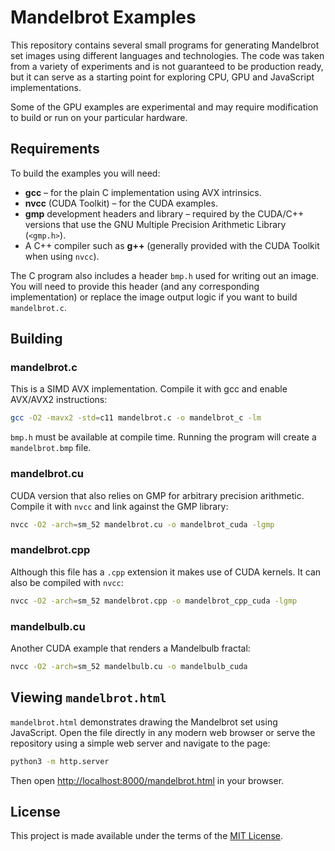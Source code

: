 # Mandelbrot Examples

This repository contains several small programs for generating Mandelbrot set
images using different languages and technologies. The code was taken from a
variety of experiments and is not guaranteed to be production ready, but it can
serve as a starting point for exploring CPU, GPU and JavaScript implementations.

Some of the GPU examples are experimental and may require modification to build
or run on your particular hardware.

## Requirements

To build the examples you will need:

- **gcc** – for the plain C implementation using AVX intrinsics.
- **nvcc** (CUDA Toolkit) – for the CUDA examples.
- **gmp** development headers and library – required by the CUDA/C++ versions
  that use the GNU Multiple Precision Arithmetic Library (`<gmp.h>`).
- A C++ compiler such as **g++** (generally provided with the CUDA Toolkit when
  using `nvcc`).

The C program also includes a header `bmp.h` used for writing out an image.
You will need to provide this header (and any corresponding implementation) or
replace the image output logic if you want to build `mandelbrot.c`.

## Building

### mandelbrot.c

This is a SIMD AVX implementation. Compile it with gcc and enable AVX/AVX2
instructions:

```bash
gcc -O2 -mavx2 -std=c11 mandelbrot.c -o mandelbrot_c -lm
```

`bmp.h` must be available at compile time. Running the program will create a
`mandelbrot.bmp` file.

### mandelbrot.cu

CUDA version that also relies on GMP for arbitrary precision arithmetic.
Compile it with `nvcc` and link against the GMP library:

```bash
nvcc -O2 -arch=sm_52 mandelbrot.cu -o mandelbrot_cuda -lgmp
```

### mandelbrot.cpp

Although this file has a `.cpp` extension it makes use of CUDA kernels. It can
also be compiled with `nvcc`:

```bash
nvcc -O2 -arch=sm_52 mandelbrot.cpp -o mandelbrot_cpp_cuda -lgmp
```

### mandelbulb.cu

Another CUDA example that renders a Mandelbulb fractal:

```bash
nvcc -O2 -arch=sm_52 mandelbulb.cu -o mandelbulb_cuda
```

## Viewing `mandelbrot.html`

`mandelbrot.html` demonstrates drawing the Mandelbrot set using JavaScript.
Open the file directly in any modern web browser or serve the repository using
a simple web server and navigate to the page:

```bash
python3 -m http.server
```

Then open <http://localhost:8000/mandelbrot.html> in your browser.

## License

This project is made available under the terms of the [MIT License](LICENSE).


